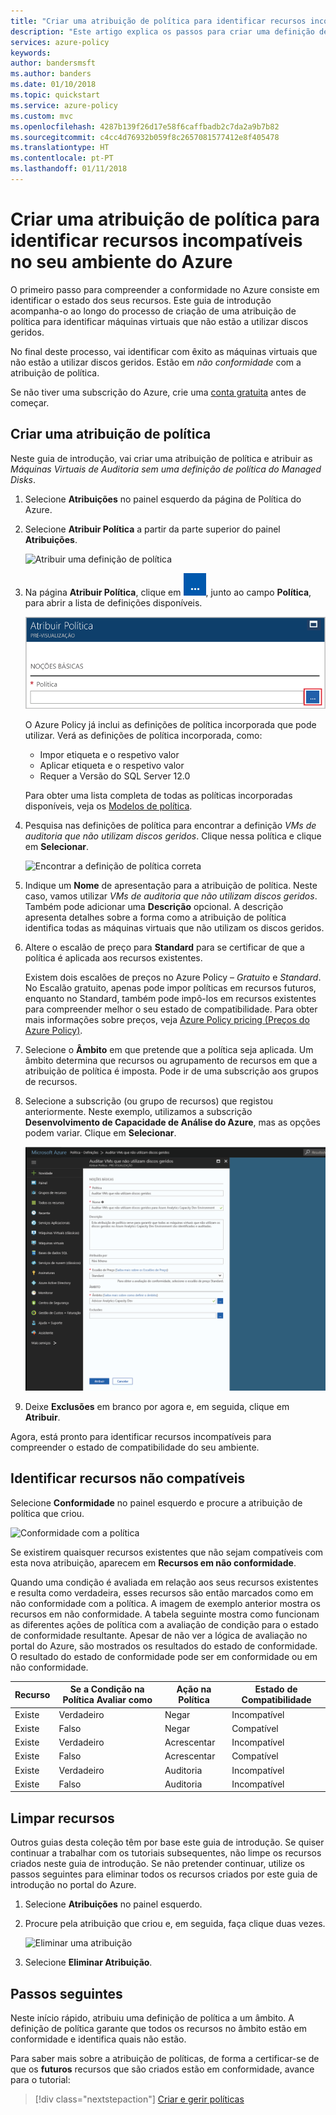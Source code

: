 ```yaml
---
title: "Criar uma atribuição de política para identificar recursos incompatíveis no seu ambiente do Azure | Microsoft Docs"
description: "Este artigo explica os passos para criar uma definição de política para identificar recursos incompatíveis."
services: azure-policy
keywords: 
author: bandersmsft
ms.author: banders
ms.date: 01/10/2018
ms.topic: quickstart
ms.service: azure-policy
ms.custom: mvc
ms.openlocfilehash: 4287b139f26d17e58f6caffbadb2c7da2a9b7b82
ms.sourcegitcommit: c4cc4d76932b059f8c2657081577412e8f405478
ms.translationtype: HT
ms.contentlocale: pt-PT
ms.lasthandoff: 01/11/2018
---
```

# <a name="create-a-policy-assignment-to-identify-non-compliant-resources-in-your-azure-environment"></a>Criar uma atribuição de política para identificar recursos incompatíveis no seu ambiente do Azure
O primeiro passo para compreender a conformidade no Azure consiste em identificar o estado dos seus recursos. Este guia de introdução acompanha-o ao longo do processo de criação de uma atribuição de política para identificar máquinas virtuais que não estão a utilizar discos geridos.

No final deste processo, vai identificar com êxito as máquinas virtuais que não estão a utilizar discos geridos. Estão em *não conformidade* com a atribuição de política.

Se não tiver uma subscrição do Azure, crie uma [conta gratuita](https://azure.microsoft.com/free/?WT.mc_id=A261C142F) antes de começar.

## <a name="create-a-policy-assignment"></a>Criar uma atribuição de política

Neste guia de introdução, vai criar uma atribuição de política e atribuir as *Máquinas Virtuais de Auditoria sem uma definição de política do Managed Disks*.

1. Selecione **Atribuições** no painel esquerdo da página de Política do Azure.
2. Selecione **Atribuir Política** a partir da parte superior do painel **Atribuições**.

   ![Atribuir uma definição de política](media/assign-policy-definition/select-assign-policy.png)

3. Na página **Atribuir Política**, clique em ![botão de Definição de política](media/assign-policy-definition/definitions-button.png), junto ao campo **Política**, para abrir a lista de definições disponíveis.

   ![Abrir definições de política disponíveis](media/assign-policy-definition/open-policy-definitions.png)

   O Azure Policy já inclui as definições de política incorporada que pode utilizar. Verá as definições de política incorporada, como:

   - Impor etiqueta e o respetivo valor
   - Aplicar etiqueta e o respetivo valor
   - Requer a Versão do SQL Server 12.0

    Para obter uma lista completa de todas as políticas incorporadas disponíveis, veja os [Modelos de política](json-samples.md).

4. Pesquisa nas definições de política para encontrar a definição *VMs de auditoria que não utilizam discos geridos*. Clique nessa política e clique em **Selecionar**.

   ![Encontrar a definição de política correta](media/assign-policy-definition/select-available-definition.png)

5. Indique um **Nome** de apresentação para a atribuição de política. Neste caso, vamos utilizar *VMs de auditoria que não utilizam discos geridos*. Também pode adicionar uma **Descrição** opcional. A descrição apresenta detalhes sobre a forma como a atribuição de política identifica todas as máquinas virtuais que não utilizam os discos geridos.
6. Altere o escalão de preço para **Standard** para se certificar de que a política é aplicada aos recursos existentes.

   Existem dois escalões de preços no Azure Policy – *Gratuito* e *Standard*. No Escalão gratuito, apenas pode impor políticas em recursos futuros, enquanto no Standard, também pode impô-los em recursos existentes para compreender melhor o seu estado de compatibilidade. Para obter mais informações sobre preços, veja [Azure Policy pricing (Preços do Azure Policy)](https://azure.microsoft.com/pricing/details/azure-policy/).

7. Selecione o **Âmbito** em que pretende que a política seja aplicada.  Um âmbito determina que recursos ou agrupamento de recursos em que a atribuição de política é imposta. Pode ir de uma subscrição aos grupos de recursos.
8. Selecione a subscrição (ou grupo de recursos) que registou anteriormente. Neste exemplo, utilizamos a subscrição **Desenvolvimento de Capacidade de Análise do Azure**, mas as opções podem variar. Clique em **Selecionar**.

   ![Encontrar a definição de política correta](media/assign-policy-definition/assign-policy.png)

9. Deixe **Exclusões** em branco por agora e, em seguida, clique em **Atribuir**.

Agora, está pronto para identificar recursos incompatíveis para compreender o estado de compatibilidade do seu ambiente.

## <a name="identify-non-compliant-resources"></a>Identificar recursos não compatíveis

Selecione **Conformidade** no painel esquerdo e procure a atribuição de política que criou.

![Conformidade com a política](media/assign-policy-definition/policy-compliance.png)

Se existirem quaisquer recursos existentes que não sejam compatíveis com esta nova atribuição, aparecem em **Recursos em não conformidade**.

Quando uma condição é avaliada em relação aos seus recursos existentes e resulta como verdadeira, esses recursos são então marcados como em não conformidade com a política. A imagem de exemplo anterior mostra os recursos em não conformidade. A tabela seguinte mostra como funcionam as diferentes ações de política com a avaliação de condição para o estado de conformidade resultante. Apesar de não ver a lógica de avaliação no portal do Azure, são mostrados os resultados do estado de conformidade. O resultado do estado de conformidade pode ser em conformidade ou em não conformidade.

|Recurso  |Se a Condição na Política Avaliar como  |Ação na Política   |Estado de Compatibilidade  |
|-----------|---------|---------|---------|
|Existe     |Verdadeiro     |Negar     |Incompatível |
|Existe     |Falso    |Negar     |Compatível     |
|Existe     |Verdadeiro     |Acrescentar   |Incompatível |
|Existe     |Falso    |Acrescentar   |Compatível     |
|Existe     |Verdadeiro     |Auditoria    |Incompatível |
|Existe     |Falso    |Auditoria    |Incompatível |

## <a name="clean-up-resources"></a>Limpar recursos

Outros guias desta coleção têm por base este guia de introdução. Se quiser continuar a trabalhar com os tutoriais subsequentes, não limpe os recursos criados neste guia de introdução. Se não pretender continuar, utilize os passos seguintes para eliminar todos os recursos criados por este guia de introdução no portal do Azure.
1. Selecione **Atribuições** no painel esquerdo.
2. Procure pela atribuição que criou e, em seguida, faça clique duas vezes.

   ![Eliminar uma atribuição](media/assign-policy-definition/delete-assignment.png)

3.  Selecione **Eliminar Atribuição**.

## <a name="next-steps"></a>Passos seguintes

Neste início rápido, atribuiu uma definição de política a um âmbito. A definição de política garante que todos os recursos no âmbito estão em conformidade e identifica quais não estão.

Para saber mais sobre a atribuição de políticas, de forma a certificar-se de que os **futuros** recursos que são criados estão em conformidade, avance para o tutorial:

> [!div class="nextstepaction"]
> [Criar e gerir políticas](./create-manage-policy.md)
